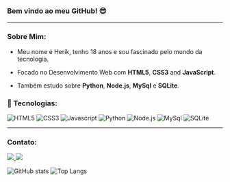 ### Bem vindo ao meu GitHub! :sunglasses:

<hr>

### Sobre Mim: 
* Meu nome é Herik, tenho 18 anos e sou fascinado pelo mundo da tecnologia.

* Focado no Desenvolvimento Web com **HTML5**, **CSS3** and **JavaScript**.

* Também estudo sobre **Python**, **Node.js**, **MySql** e **SQLite**.


### :hammer: Tecnologias:
![HTML5](https://img.shields.io/static/v1?style=for-the-badge&logo=HTML5&message=HTML5&color=E34F26&label=&logoColor=white) ![CSS3](https://img.shields.io/static/v1?style=for-the-badge&logo=CSS3&message=CSS3&color=1572B6&label=) ![Javascript](https://img.shields.io/static/v1?style=for-the-badge&logo=JavaScript&message=Javascript&color=F7DF1E&label=&logoColor=black) ![Python](https://img.shields.io/static/v1?style=for-the-badge&logo=Python&message=python&color=3776AB&label=&logoColor=white) ![Node.js](https://img.shields.io/static/v1?style=for-the-badge&logo=Node.js&logoColor=white&message=Node.js&color=339933&label=) ![MySql](https://img.shields.io/static/v1?style=for-the-badge&logo=mysql&message=mysql&color=4479A1&label=&logoColor=white) ![SQLite](https://img.shields.io/static/v1?style=for-the-badge&logo=sqlite&logoColor=white&message=sqlite&color=003B57&label=)

<hr>

### Contato:
<a href="maito: herikcosmo.m@gmail.com" target="_blank">
  <img src="https://img.shields.io/static/v1?style=flat-square&logo=gmail&message=herikcosmo.m@gmail.com&color=EA4335&label=&logoColor=white">
</a>

<a href="https://www.linkedin.com/in/herik-martins-3194b4208" target="_blank">
  <img src="https://img.shields.io/static/v1?style=flat-square&logo=linkedin&message=Herik%20Martins&color=0A66C2&label=&logoColor=white&link=https://www.linkedin.com/in/herik-martins-3194b4208">
</a>

![GitHub stats](https://github-readme-stats.vercel.app/api?username=HerikCosmo&show_icons=true&theme=tokyonight) ![Top Langs](https://github-readme-stats.vercel.app/api/top-langs/?username=herikCosmo&layout=compact&&theme=tokyonight) 
